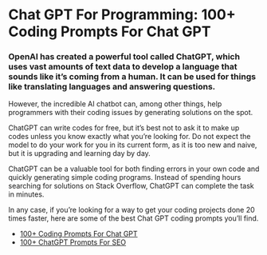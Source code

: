 # Chat GPT For Programming: 100+ Coding Prompts For Chat GPT

### OpenAI has created a powerful tool called ChatGPT, which uses vast amounts of text data to develop a language that sounds like it’s coming from a human. It can be used for things like translating languages and answering questions.


However, the incredible AI chatbot can, among other things, help programmers with their coding issues by generating solutions on the spot.

ChatGPT can write codes for free, but it’s best not to ask it to make up codes unless you know exactly what you’re looking for. Do not expect the model to do your work for you in its current form, as it is too new and naive, but it is upgrading and learning day by day.

ChatGPT can be a valuable tool for both finding errors in your own code and quickly generating simple coding programs. Instead of spending hours searching for solutions on Stack Overflow, ChatGPT can complete the task in minutes.

In any case, if you’re looking for a way to get your coding projects done 20 times faster, here are some of the best Chat GPT coding prompts you’ll find.

- [100+ Coding Prompts For Chat GPT](best-coding-prompts.md)
- [100+ ChatGPT Prompts For SEO](100-best-chat-gpt-prompts-for-seo-2023.md)

